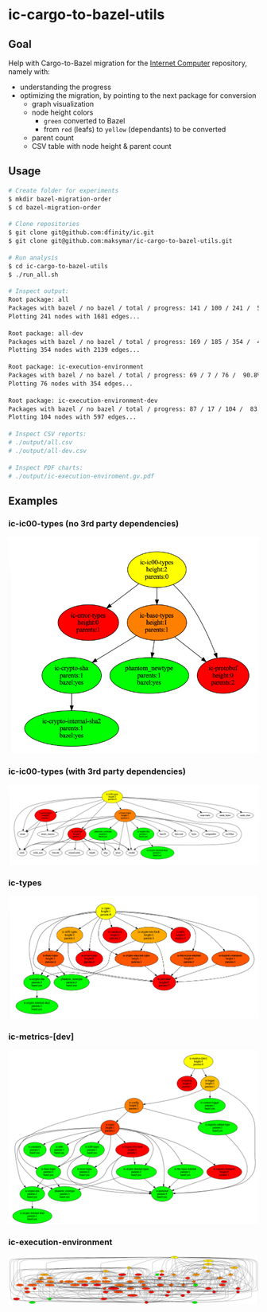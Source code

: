 # ic-cargo-to-bazel-utils

## Goal

Help with Cargo-to-Bazel migration for the [Internet Computer](https://github.com/dfinity/ic) repository, namely with:

- understanding the progress
- optimizing the migration, by pointing to the next package for conversion
  - graph visualization
  - node height colors
    - `green` converted to Bazel
    - from `red` (leafs) to `yellow` (dependants) to be converted
  - parent count
  - CSV table with node height & parent count

## Usage

```bash
# Create folder for experiments
$ mkdir bazel-migration-order
$ cd bazel-migration-order

# Clone repositories
$ git clone git@github.com:dfinity/ic.git
$ git clone git@github.com:maksymar/ic-cargo-to-bazel-utils.git

# Run analysis
$ cd ic-cargo-to-bazel-utils
$ ./run_all.sh

# Inspect output:
Root package: all
Packages with bazel / no bazel / total / progress: 141 / 100 / 241 /  58.5%
Plotting 241 nodes with 1681 edges...

Root package: all-dev
Packages with bazel / no bazel / total / progress: 169 / 185 / 354 /  47.7%
Plotting 354 nodes with 2139 edges...

Root package: ic-execution-environment
Packages with bazel / no bazel / total / progress: 69 / 7 / 76 /  90.8%
Plotting 76 nodes with 354 edges...

Root package: ic-execution-environment-dev
Packages with bazel / no bazel / total / progress: 87 / 17 / 104 /  83.7%
Plotting 104 nodes with 597 edges...

# Inspect CSV reports:
# ./output/all.csv
# ./output/all-dev.csv

# Inspect PDF charts:
# ./output/ic-execution-enviroment.gv.pdf
```

## Examples

### ic-ic00-types (no 3rd party dependencies)

![Example](./images/ic-ic00-types.png)

### ic-ic00-types (with 3rd party dependencies)
![Example](./images/ic-ic00-types-3p.png)

### ic-types
![Example](./images/ic-types.png)

### ic-metrics-[dev]
![Example](./images/ic-metrics-[dev].png)

### ic-execution-environment
![Example](./images/ic-execution-environment.png)
